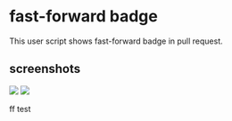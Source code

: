 fast-forward badge
===================

This user script shows fast-forward badge in pull request.

screenshots
------------

![](https://raw.github.com/sinsoku/fastforward_badge/master/screenshots/badge_ff.png)
![](https://raw.github.com/sinsoku/fastforward_badge/master/screenshots/badge_noff.png)

ff test
